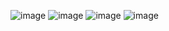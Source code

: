 
![image](https://user-images.githubusercontent.com/61065217/93024666-9acb9200-f615-11ea-98d7-beb7462c4c3a.png)
![image](https://user-images.githubusercontent.com/61065217/93024670-aa4adb00-f615-11ea-83dd-1d5b16b4ec70.png)
![image](https://user-images.githubusercontent.com/61065217/93024680-b6369d00-f615-11ea-876b-f92fce212dce.png)
![image](https://user-images.githubusercontent.com/61065217/93024685-c9496d00-f615-11ea-958b-bcdd128f9097.png)




